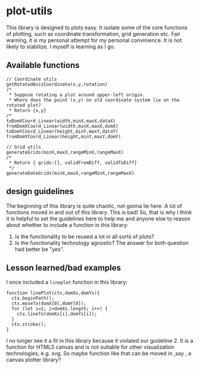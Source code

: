 # plot-utils
This library is designed to plots easy. It isolate some of the core functions of plotting, such as coordinate transformation, grid generation etc.
Fair warning, it is my personal attempt for my personal convinience. It is not likely to stabilize. I myself is learning as I go.

## Available functions
```
// Coordinate utils
getRotatedAxisCoordinate(x,y,rotation)
/*
 * Suppose rotating a plot around upper-left origin.
 * Where does the point (x,y) on old coordinate system lie on the rotated plot?
 * Return {x,y}
/*
toDomXCoord_Linear(width,minX,maxX,dataX)
fromDomXCoord_Linear(width,minX,maxX,domX)
toDomYCoord_Linear(height,minY,maxY,dataY)
fromDomYCoord_Linear(height,minY,maxY,domY)

// Grid utils
generateGrids(minX,maxX,rangeMinX,rangeMaxX)
/*
 * Return { grids:[], validFromDiff, validToDiff}
 */
generateDateGrids(minX,maxX,rangeMinX,rangeMaxX)
```

## design guidelines
The beginning of this library is quite chaotic, not gonna lie here. A lot of functions moved in and out of this library. This is bad!
So, that is why I think it is helpful to set the guidelines here to help me and anyone else to reason about whether to include a function in this library:
1. Is the functionality to be reused a lot in all sorts of plots?
2. Is the functionality technology agnostic?
The answer for both question had better be "yes".

## Lesson learned/bad examples
I once included a `lineplot` function in this library:
```
function linePlot(ctx,domXs,domYs){
  ctx.beginPath();
  ctx.moveTo(domX[0],domY[0]);
  for (let i=1; i<domXs.length; i++) {
    ctx.lineTo(domXs[i],domYs[i]);
  }
  ctx.stroke();
}
```
I no longer see it a fit in this library because it violated our guideline 2. It is a function for HTML5 canvas and is not suitable for other visualization technologies, e.g. svg.
So maybe function like that can be moved in ,say , a canvas plotter library?
